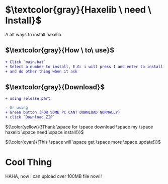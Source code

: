 # $\textcolor{gray}{Haxelib \ need \ Install}$
A alt ways to install haxelib

## $\textcolor{gray}{How \ to\ use}$
```diff
+ Click `main.bat`
+ Select a number to install, E.G: i will press 1 and enter to install
+ and do other thing when it ask
```

## $\textcolor{gray}{Download}$
```diff
+ using release part
```

```diff
- Or using
+ Green button (FOR SOME PC CANT DOWNLOAD NORMALLY)
+ click `Download ZIP`
``` 

${\color{yellow}{!Thank \space for \space download \space my \space haxelib \space need \space install!}}$

${\color{cyan}{!This \space will \space get \space more \space update!}}$

# Cool Thing
HAHA, now i can upload over 100MB file now!!